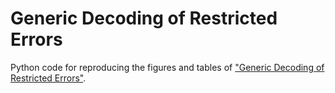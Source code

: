 # Generic Decoding of Restricted Errors
Python code for reproducing the figures and tables of ["Generic Decoding of Restricted Errors"](https://arxiv.org/abs/2303.08882).